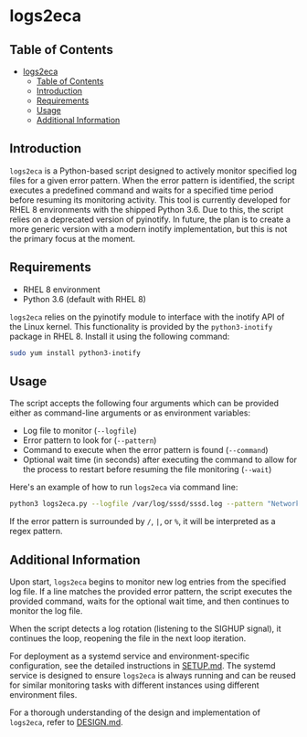 # logs2eca

## Table of Contents
- [logs2eca](#logs2eca)
  - [Table of Contents](#table-of-contents)
  - [Introduction](#introduction)
  - [Requirements](#requirements)
  - [Usage](#usage)
  - [Additional Information](#additional-information)

## Introduction
`logs2eca` is a Python-based script designed to actively monitor specified log files for a given error pattern. When the error pattern is identified, the script executes a predefined command and waits for a specified time period before resuming its monitoring activity. This tool is currently developed for RHEL 8 environments with the shipped Python 3.6. Due to this, the script relies on a deprecated version of pyinotify. In future, the plan is to create a more generic version with a modern inotify implementation, but this is not the primary focus at the moment.

## Requirements
- RHEL 8 environment
- Python 3.6 (default with RHEL 8)

`logs2eca` relies on the pyinotify module to interface with the inotify API of the Linux kernel. This functionality is provided by the `python3-inotify` package in RHEL 8. Install it using the following command:

```bash
sudo yum install python3-inotify
```

## Usage
The script accepts the following four arguments which can be provided either as command-line arguments or as environment variables:

- Log file to monitor (`--logfile`)
- Error pattern to look for (`--pattern`)
- Command to execute when the error pattern is found (`--command`)
- Optional wait time (in seconds) after executing the command to allow for the process to restart before resuming the file monitoring (`--wait`)

Here's an example of how to run `logs2eca` via command line:

```bash
python3 logs2eca.py --logfile /var/log/sssd/sssd.log --pattern "Network Error" --command "/usr/sbin/service sssd restart" --wait 5
```

If the error pattern is surrounded by `/`, `|`, or `%`, it will be interpreted as a regex pattern.

## Additional Information
Upon start, `logs2eca` begins to monitor new log entries from the specified log file. If a line matches the provided error pattern, the script executes the provided command, waits for the optional wait time, and then continues to monitor the log file.

When the script detects a log rotation (listening to the SIGHUP signal), it continues the loop, reopening the file in the next loop iteration.

For deployment as a systemd service and environment-specific configuration, see the detailed instructions in [SETUP.md](./SETUP.md). The systemd service is designed to ensure `logs2eca` is always running and can be reused for similar monitoring tasks with different instances using different environment files.

For a thorough understanding of the design and implementation of `logs2eca`, refer to [DESIGN.md](./DESIGN.md).